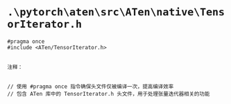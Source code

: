 # `.\pytorch\aten\src\ATen\native\TensorIterator.h`

```
#pragma once
#include <ATen/TensorIterator.h>


注释：


// 使用 #pragma once 指令确保头文件仅被编译一次，提高编译效率
// 包含 ATen 库中的 TensorIterator.h 头文件，用于处理张量迭代器相关的功能
```